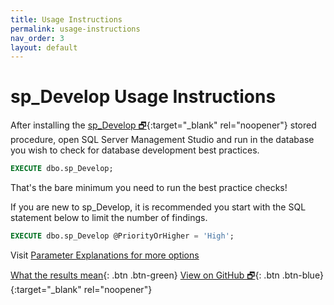 ```yaml
---
title: Usage Instructions
permalink: usage-instructions
nav_order: 3
layout: default
---
```


# sp_Develop Usage Instructions

After installing the [sp_Develop 🗗](https://raw.githubusercontent.com/kevinmartintech/sp_develop/master/sp_Develop.sql){:target="_blank" rel="noopener"} stored procedure, open SQL Server Management Studio and run in the database you wish to check for database development best practices.

```sql
EXECUTE dbo.sp_Develop;
```

That's the bare minimum you need to run the best practice checks!

If you are new to sp_Develop, it is recommended you start with the SQL statement below to limit the number of findings.

```sql
EXECUTE dbo.sp_Develop @PriorityOrHigher = 'High';
```

Visit [Parameter Explanations for more options](parameter-explanations)

[What the results mean](results-explanations){: .btn .btn-green}
[View on GitHub 🗗](https://github.com/kevinmartintech/sp_Develop){: .btn .btn-blue}{:target="_blank" rel="noopener"}